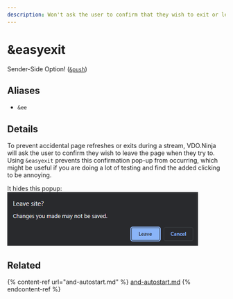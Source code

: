 ```yaml
---
description: Won't ask the user to confirm that they wish to exit or leave the page
---
```


# \&easyexit

Sender-Side Option! ([`&push`](push.md))

## Aliases

* `&ee`

## Details

To prevent accidental page refreshes or exits during a stream, VDO.Ninja will ask the user to confirm they wish to leave the page when they try to. Using `&easyexit` prevents this confirmation pop-up from occurring, which might be useful if you are doing a lot of testing and find the added clicking to be annoying.

It hides this popup:\
![](<../.gitbook/assets/image (22).png>)

## Related

{% content-ref url="and-autostart.md" %}
[and-autostart.md](and-autostart.md)
{% endcontent-ref %}
